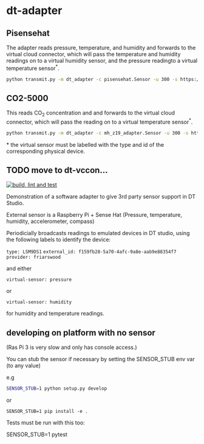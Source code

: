# dt-adapter

## Pisensehat

The adapter reads pressure, temperature, and humidity and forwards to the virtual cloud connector, which will pass the temperature and humidity readings on to a virtual humidity sensor, and the pressure readingto a virtual temperature sensor<sup>&ast;</sup>.

```sh
python transmit.py -m dt_adapter -c pisensehat.Sensor -u 300 -s https://fw-dt-vccon.azurewebsites.net/incoming
```
## CO2-5000

This reads CO<sub>2</sub> concentration and and forwards to the virtual cloud connector, which will pass the reading on to a virtual temperature sensor<sup>&ast;</sup>.

```sh
python transmit.py -m dt_adapter -c mh_z19_adapter.Sensor -u 300 -s https://fw-dt-vccon.azurewebsites.net/incoming
```

&ast; the virtual sensor must be labelled with the type and id of the corresponding physical device.

## TODO move to dt-vccon...
[![build, lint and test](https://github.com/friarswood/dt-adapter/actions/workflows/build-lint-test.yaml/badge.svg)](https://github.com/friarswood/dt-adapter/actions/workflows/build-lint-test.yaml)

Demonstration of a software adapter to give 3rd party sensor support in DT Studio.

External sensor is a Raspberry Pi + Sense Hat (Pressure, temperature, humidity, accelerometer, compass)

Periodicially broadcasts readings to emulated devices in DT studio, using the following labels to identify the device:

`type: LSM9DS1`
`external_id: f159fb28-5a70-4afc-9a8e-aab9e88354f7`
`provider: friarswood`

and either

`virtual-sensor: pressure`

or

`virtual-sensor: humidity`

for humidity and temperature readings.
## developing on platform with no sensor

(Ras Pi 3 is very slow and only has console access.)

You can stub the sensor if necessary by setting the SENSOR_STUB env var (to any value)

e.g

```sh
SENSOR_STUB=1 python setup.py develop
```

or

```
SENSOR_STUB=1 pip install -e .
```

Tests must be run with this too:

SENSOR_STUB=1 pytest
